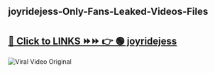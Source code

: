 
 ## joyridejess-Only-Fans-Leaked-Videos-Files

# <h2><a href="https://mediaupload.pro?joyridejess">🔗 Click to LINKS ⏩⏩ 👉 🟢 joyridejess </a></h2>

<a href="https://mediaupload.pro?joyridejess" rel="nofollow" data-target="animated-image.originalLink"><img src="https://i.ibb.co.com/xMMVF88/686577567.gif" alt="Viral Video Original" style="max-width: 100%; display: inline-block;" data-target="animated-image.originalImage"></a>